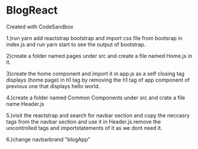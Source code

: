 # BlogReact
Created with CodeSandbox

1.)run yarn add reactstrap bootstrap and import css file from bootsrap in index.js and run yarn start to see the output of bootstrap.

2)create a folder named pages under src and create a file named Home.js in it.

3)create the home component and import it in app.js as a self closing tag  displays (home page) in h1 tag by removing the h1 tag of app component of previous one that displays hello world.

4.)create a folder named Common Components under src and crate a file name Header.js

5.)visit the reactstrap and search for navbar section  and copy the neccasry tags from the navbar section and use it  in Header.js.remove the uncontrolled tags and importstatements of it as we dont need it.

6.)change navbarbrand "blogApp" 